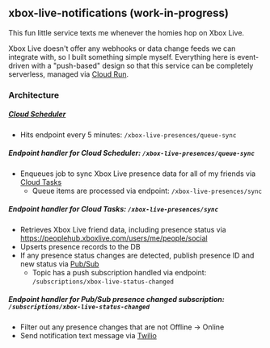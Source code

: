 ## xbox-live-notifications (work-in-progress)
This fun little service texts me whenever the homies hop on Xbox Live.

Xbox Live doesn't offer any webhooks or data change feeds we can integrate with, so I built something simple myself.
Everything here is event-driven with a "push-based" design so that this service can be completely serverless, managed via [Cloud Run](https://cloud.google.com/run).

### Architecture
##### [Cloud Scheduler](https://cloud.google.com/scheduler)
- Hits endpoint every 5 minutes: `/xbox-live-presences/queue-sync`

##### Endpoint handler for Cloud Scheduler: `/xbox-live-presences/queue-sync`
- Enqueues job to sync Xbox Live presence data for all of my friends via [Cloud Tasks](https://cloud.google.com/tasks)
    - Queue items are processed via endpoint: `/xbox-live-presences/sync`

##### Endpoint handler for Cloud Tasks: `/xbox-live-presences/sync`
- Retrieves Xbox Live friend data, including presence status via https://peoplehub.xboxlive.com/users/me/people/social
- Upserts presence records to the DB
- If any presence status changes are detected, publish presence ID and new status via [Pub/Sub](https://cloud.google.com/pubsub)
    - Topic has a push subscription handled via endpoint: `/subscriptions/xbox-live-status-changed`

##### Endpoint handler for Pub/Sub presence changed subscription: `/subscriptions/xbox-live-status-changed`
- Filter out any presence changes that are not Offline -> Online
- Send notification text message via [Twilio](https://www.twilio.com/)